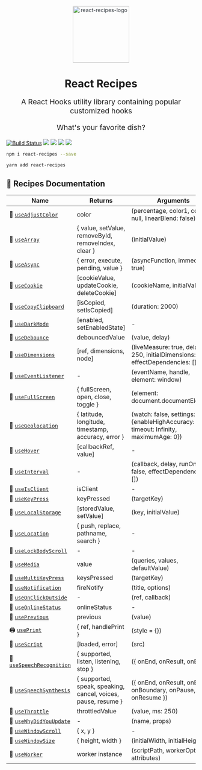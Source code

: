 <p align="center" style="color: #343a40">
  <img
    src="https://s3.amazonaws.com/pix.iemoji.com/images/emoji/apple/ios-12/256/woman-cook.png" 
    alt="react-recipes-logo" 
    height="150" 
    width="150"
    >
  <h1 align="center">React Recipes</h1>
</p>
<p align="center" style="font-size: 1.2rem;">A React Hooks utility library containing popular customized hooks</p>
<p align="center" style="font-size: 1.2rem;">What's your favorite dish?</p>

[![Build Status](https://travis-ci.com/craig1123/react-recipes.svg?branch=master)](https://travis-ci.com/craig1123/react-recipes)
![](https://badgen.net/npm/v/react-recipes)
![](https://badgen.net/bundlephobia/minzip/react-recipes)
![](https://badgen.net/npm/dt/react-recipes)
![](https://img.shields.io/badge/license-MIT-green.svg)

```bash
npm i react-recipes --save
```

```bash
yarn add react-recipes
```

## 🥘 Recipes Documentation

| Name                                                        | Returns                                                       | Arguments                                                                               |
| ----------------------------------------------------------- | ------------------------------------------------------------- | --------------------------------------------------------------------------------------- |
| 🍡 [`useAdjustColor`](./docs/useAdjustColor.md)             | color                                                         | (percentage, color1, color2: null, linearBlend: false)                                  |
| 🥟 [`useArray`](./docs/useArray.md)                         | { value, setValue, removeById, removeIndex, clear }           | (initialValue)                                                                          |
| 🔄 [`useAsync`](./docs/useAsync.md)                         | { error, execute, pending, value }                            | (asyncFunction, immediate: true)                                                        |
| 🍪 [`useCookie`](./docs/useCookie.md)                       | [cookieValue, updateCookie, deleteCookie]                     | (cookieName, initialValue)                                                              |
| 🥠 [`useCopyClipboard`](./docs/useCopyClipboard.md)         | [isCopied, setIsCopied]                                       | (duration: 2000)                                                                        |
| 🍩 [`useDarkMode`](./docs/useDarkMode.md)                   | [enabled, setEnabledState]                                    | -                                                                                       |
| 🍜 [`useDebounce`](./docs/useDebounce.md)                   | debouncedValue                                                | (value, delay)                                                                          |
| 🥡 [`useDimensions`](./docs/useDimensions.md)               | [ref, dimensions, node]                                       | (liveMeasure: true, delay: 250, initialDimensions: {}, effectDependencies: [])          |
| 🍳 [`useEventListener`](./docs/useEventListener.md)         | -                                                             | (eventName, handle, element: window)                                                    |
| 🌮 [`useFullScreen`](./docs/useFullScreen.md)               | { fullScreen, open, close, toggle }                           | (element: document.documentElement)                                                     |
| 🌯 [`useGeolocation`](./docs/useGeolocation.md)             | { latitude, longitude, timestamp, accuracy, error }           | (watch: false, settings: {enableHighAccuracy: false, timeout: Infinity, maximumAge: 0}) |
| 🌭 [`useHover`](./docs/useHover.md)                         | [callbackRef, value]                                          | -                                                                                       |
| 🍦 [`useInterval`](./docs/useInterval.md)                   | -                                                             | (callback, delay, runOnLoad: false, effectDependencies: [])                             |
| 🍐 [`useIsClient`](./docs/useIsClient.md)                   | isClient                                                      | -                                                                                       |
| 🥧 [`useKeyPress`](./docs/useKeyPress.md)                   | keyPressed                                                    | (targetKey)                                                                             |
| 🍱 [`useLocalStorage`](./docs/useLocalStorage.md)           | [storedValue, setValue]                                       | (key, initialValue)                                                                     |
| 📍 [`useLocation`](./docs/useLocation.md)                   | { push, replace, pathname, search }                           | -                                                                                       |
| 🍋 [`useLockBodyScroll`](./docs/useLockBodyScroll.md)       | -                                                             | -                                                                                       |
| 🍉 [`useMedia`](./docs/useMedia.md)                         | value                                                         | (queries, values, defaultValue)                                                         |
| 🥭 [`useMultiKeyPress`](./docs/useMultiKeyPress.md)         | keysPressed                                                   | (targetKey)                                                                             |
| 🔔 [`useNotification`](./docs/useNotification.md)           | fireNotify                                                    | (title, options)                                                                        |
| 🥑 [`useOnClickOutside`](./docs/useOnClickOutside.md)       | -                                                             | (ref, callback)                                                                         |
| 🥒 [`useOnlineStatus`](./docs/useOnlineStatus.md)           | onlineStatus                                                  | -                                                                                       |
| 🍿 [`usePrevious`](./docs/usePrevious.md)                   | previous                                                      | (value)                                                                                 |
| 🖨 [`usePrint`](./docs/usePrint.md)                          | { ref, handlePrint }                                          | (style = {})                                                                            |
| 🍣 [`useScript`](./docs/useScript.md)                       | [loaded, error]                                               | (src)                                                                                   |
| 🍖 [`useSpeechRecognition`](./docs/useSpeechRecognition.md) | { supported, listen, listening, stop }                        | ({ onEnd, onResult, onError })                                                          |
| 🍗 [`useSpeechSynthesis`](./docs/useSpeechSynthesis.md)     | { supported, speak, speaking, cancel, voices, pause, resume } | ({ onEnd, onResult, onError, onBoundary, onPause, onResume })                           |
| 🍏 [`useThrottle`](./docs/useThrottle.md)                   | throttledValue                                                | (value, ms: 250)                                                                        |
| 🍷 [`useWhyDidYouUpdate`](./docs/useWhyDidYouUpdate.md)     | -                                                             | (name, props)                                                                           |
| 🥖 [`useWindowScroll`](./docs/useWindowScroll.md)           | { x, y }                                                      | -                                                                                       |
| 🥮 [`useWindowSize`](./docs/useWindowSize.md)               | { height, width }                                             | (initialWidth, initialHeight)                                                           |
| 🥝 [`useWorker`](./docs/useWorker.md)                       | worker instance                                               | (scriptPath, workerOptions, attributes)                                                 |
